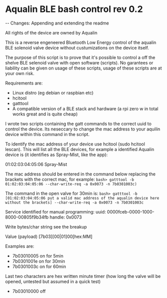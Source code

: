 # Aqualin BLE bash control rev 0.2
-- Changes: Appending and extending the readme

All rights of the device are owned by Aqualin

This is a reverse engeneered Bluetooth Low Energy control of the aqualin BLE solenoid valve device without custumizations on the device itself.

The purpose of this script is to prove that it's possible to control a off the shelve BLE selenoid valve with open software (scripts). No garantees or liability can be given on usage of these scripts, usage of these scripts are at your own risk. 

Requirements are: 
- Linux distro (eg debian or raspbian etc)
- hcitool
- gatttool 
- A compatible version of a BLE stack and hardware (a rpi zero w in total works great and is quite cheap)

I wrote two scripts containing the gatt commands to the correct uuid to control the device. Its neseccary to change the mac address to your aquilin device within this command in the script.

To identify the mac address of your device use hcitool (sudo hcitool lescan). This will list all the BLE devices, for example a identified Aqualin device is (it identifies as Spray-Mist, like the app):

01:02:03:04:05:06 Spray-Mist

The mac address should be entered in the command below replacing the brackets with the correct mac, for example: 
```bash> gatttool -b 01:02:03:04:05:06 --char-write-req -a 0x0073 -n 7b0301003c) ```

The command in the open valve for 30min is: 
```bash> gatttool -b [01:02:03:04:05:06 put a valid mac address of the aqualin device here without the brackets] --char-write-req -a 0x0073 -n 7b0301003c ```

Service identified for manual programming:
uuid: 0000fceb-0000-1000-8000-00805f9b34fb
handle: 0x0073

Write bytes/char string see the breakup

Value (payload) [7b03][00|01]00[hex:MM]

Examples are:

- 7b03010005 on for 5min
- 7b0301001e on for 30min
- 7b0301003c on for 60min

Last two characters are hex written minute timer (how long the valve will be opened, untested but assumed in a quick test)

- 7b03010000 off
